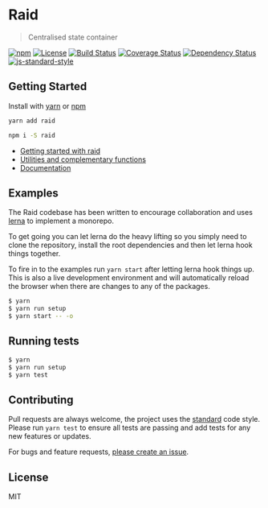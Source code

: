 # Raid

> Centralised state container

[![npm](https://img.shields.io/npm/v/raid.svg?style=flat)](https://www.npmjs.com/package/raid)
[![License](https://img.shields.io/npm/l/raid.svg)](https://www.npmjs.com/package/raid)
[![Build Status](https://travis-ci.org/mattstyles/raid.svg?branch=master)](https://travis-ci.org/mattstyles/raid)
[![Coverage Status](https://coveralls.io/repos/mattstyles/raid/badge.svg?branch=master&service=github)](https://coveralls.io/github/mattstyles/raid?branch=master)
[![Dependency Status](https://david-dm.org/mattstyles/raid.svg)](https://david-dm.org/mattstyles/raid)
[![js-standard-style](https://img.shields.io/badge/code%20style-standard-brightgreen.svg)](http://standardjs.com/)

## Getting Started

Install with [yarn](https://yarnpkg.com) or [npm](https://npmjs.com)

```sh
yarn add raid
```

```sh
npm i -S raid
```

* [Getting started with raid](https://github.com/mattstyles/raid/blob/master/packages/raid/readme.md)
* [Utilities and complementary functions](https://github.com/mattstyles/raid/blob/master/packages/raid-addons/readme.md)
* [Documentation](https://mattstyles.github.io/raid/)

## Examples

The Raid codebase has been written to encourage collaboration and uses [lerna](https://lernajs.io/) to implement a monorepo.

To get going you can let lerna do the heavy lifting so you simply need to clone the repository, install the root dependencies and then let lerna hook things together.

To fire in to the examples run `yarn start` after letting lerna hook things up. This is also a live development environment and will automatically reload the browser when there are changes to any of the packages.

```sh
$ yarn
$ yarn run setup
$ yarn start -- -o
```

## Running tests

```sh
$ yarn
$ yarn run setup
$ yarn test
```

## Contributing

Pull requests are always welcome, the project uses the [standard](http://standardjs.com) code style. Please run `yarn test` to ensure all tests are passing and add tests for any new features or updates.

For bugs and feature requests, [please create an issue]().

## License

MIT

